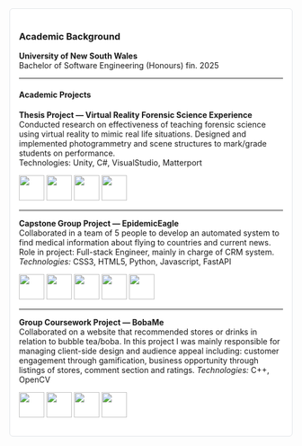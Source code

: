 
<div style="border:1px solid #e1e4e8; border-radius:6px; padding:16px; background-color:#ffffff;">

### Academic Background

**University of New South Wales**  
Bachelor of Software Engineering (Honours) fin. 2025

---

#### Academic Projects

**Thesis Project — Virtual Reality Forensic Science Experience**  
Conducted research on effectiveness of teaching forensic science using virtual reality to mimic real life situations. Designed and implemented photogrammetry and scene structures to mark/grade students on performance.  
Technologies:
Unity, C#, VisualStudio, Matterport
<p align="left">
<img src="https://cdn.jsdelivr.net/gh/devicons/devicon@latest/icons/unity/unity-original.svg"
          width='45' height='45' />
<img src="https://cdn.jsdelivr.net/gh/devicons/devicon@latest/icons/csharp/csharp-original.svg"
          width='45' height='45' />          
<img src="https://cdn.jsdelivr.net/gh/devicons/devicon@latest/icons/visualstudio/visualstudio-original.svg" width='45' height='45' />    
<img src="[Matterprt_idYiPSukVq_1.png](https://github.com/aashek/aashek/blob/main/Matterport_idYiPSukVq_1.png)" width='45' height='45' />    

                    
---

**Capstone Group Project — EpidemicEagle**  
Collaborated in a team of 5 people to develop an automated system to find medical information about flying to countries and current news. Role in project: Full-stack Engineer, mainly in charge of CRM system. 
*Technologies:* CSS3, HTML5, Python, Javascript, FastAPI
<p align='left'>
<img src="https://cdn.jsdelivr.net/gh/devicons/devicon/icons/css3/css3-original.svg" width="45" height="45"/>
<img src="https://cdn.jsdelivr.net/gh/devicons/devicon/icons/html5/html5-original.svg" width="45" height="45"/>
<img src="https://cdn.jsdelivr.net/gh/devicons/devicon/icons/python/python-original.svg" width="45" height="45"/>
<img src="https://cdn.jsdelivr.net/gh/devicons/devicon/icons/javascript/javascript-original.svg" width="45" height="45"/>
<img src="https://cdn.jsdelivr.net/gh/devicons/devicon/icons/fastapi/fastapi-original.svg" width="45" height="45"/>
</p>

---

**Group Coursework Project — BobaMe**  
Collaborated on a website that recommended stores or drinks in relation to bubble tea/boba. In this project I was mainly responsible for managing client-side design and audience appeal including: customer engagement through gamification, business opportunity through listings of stores, comment section and ratings.
*Technologies:* C++, OpenCV  
<p align="left">
  <!-- Flask -->
  <img src="https://cdn.jsdelivr.net/gh/devicons/devicon/icons/flask/flask-original.svg" width="45" height="45"/>
  <img src="https://cdn.jsdelivr.net/gh/devicons/devicon/icons/postgresql/postgresql-original.svg" width="45" height="45"/>
  <img src="https://cdn.jsdelivr.net/gh/devicons/devicon@latest/icons/amazonwebservices/amazonwebservices-original-wordmark.svg"
          width="45" height="45"/>
  <img src="https://cdn.jsdelivr.net/gh/devicons/devicon/icons/react/react-original.svg" width="45" height="45"/>
</p>

</div>
